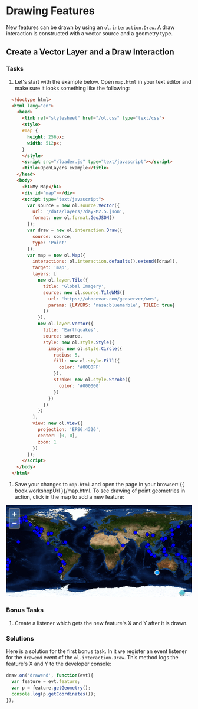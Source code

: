 # Drawing Features

New features can be drawn by using an `ol.interaction.Draw`. A draw interaction is constructed with a vector source and a geometry type.

## Create a Vector Layer and a Draw Interaction

### Tasks

1.  Let's start with the example below. Open `map.html` in your text editor and make sure it looks something like the following:

  ```html
    <!doctype html>
    <html lang="en">
      <head>
        <link rel="stylesheet" href="/ol.css" type="text/css">
        <style>
        #map {
          height: 256px;
          width: 512px;
        }
        </style>
        <script src="/loader.js" type="text/javascript"></script>
        <title>OpenLayers example</title>
      </head>
      <body>
        <h1>My Map</h1>
        <div id="map"></div>
        <script type="text/javascript">
          var source = new ol.source.Vector({
            url: '/data/layers/7day-M2.5.json',
            format: new ol.format.GeoJSON()
          });
          var draw = new ol.interaction.Draw({
            source: source,
            type: 'Point'
          });
          var map = new ol.Map({
            interactions: ol.interaction.defaults().extend([draw]),
            target: 'map',
            layers: [
              new ol.layer.Tile({
                title: 'Global Imagery',
                source: new ol.source.TileWMS({
                  url: 'https://ahocevar.com/geoserver/wms',
                  params: {LAYERS: 'nasa:bluemarble', TILED: true}
                })
              }),
              new ol.layer.Vector({
                title: 'Earthquakes',
                source: source,
                style: new ol.style.Style({
                  image: new ol.style.Circle({
                    radius: 5,
                    fill: new ol.style.Fill({
                      color: '#0000FF'
                    }),
                    stroke: new ol.style.Stroke({
                      color: '#000000'
                    })
                  })
                })
              })
            ],
            view: new ol.View({
              projection: 'EPSG:4326',
              center: [0, 0],
              zoom: 1
            })
          });
        </script>
      </body>
    </html>
  ```

1.  Save your changes to `map.html` and open the page in your browser:  {{ book.workshopUrl }}/map.html. To see drawing of point geometries in action, click in the map to add a new feature:

  ![Using a draw interaction to add features to a vector source](draw1.png)

### Bonus Tasks

1.  Create a listener which gets the new feature's X and Y after it is drawn.

### Solutions

Here is a solution for the first bonus task. In it we register an event listener for the `drawend` event of the `ol.interaction.Draw`. This method logs the feature's X and Y to the developer console:

```js
draw.on('drawend', function(evt){
  var feature = evt.feature;
  var p = feature.getGeometry();
  console.log(p.getCoordinates());
});
```
